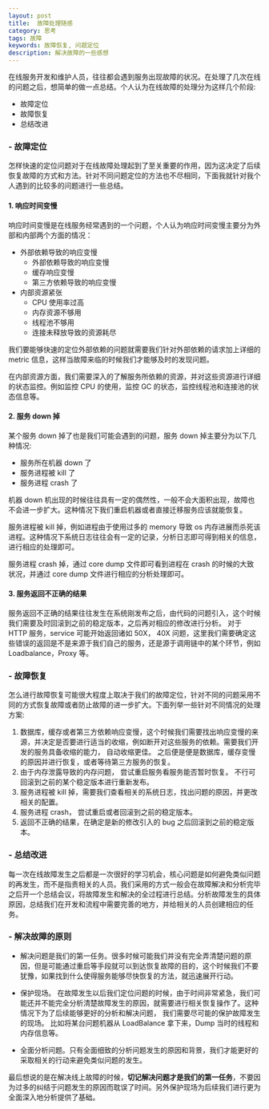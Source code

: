 ```yaml
---
layout: post
title:  故障处理随感
category: 思考
tags: 故障
keywords: 故障恢复, 问题定位
description: 解决故障的一些感想
---
```


在线服务开发和维护人员，往往都会遇到服务出现故障的状况。在处理了几次在线的问题之后，想简单的做一点总结。个人认为在线故障的处理分为这样几个阶段: 

* 故障定位
* 故障恢复
* 总结改进

### - 故障定位

怎样快速的定位问题对于在线故障处理起到了至关重要的作用，因为这决定了后续恢复故障的方式和方法。针对不同问题定位的方法也不尽相同，下面我就针对我个人遇到的比较多的问题进行一些总结。
  
  
#### 1. 响应时间变慢
响应时间变慢是在线服务经常遇到的一个问题，个人认为响应时间变慢主要分为外部和内部两个方面的情况： 

* 外部依赖导致的响应变慢
	* 外部依赖导致的响应变慢
	* 缓存响应变慢
	* 第三方依赖导致的响应变慢
* 内部资源紧张
	* CPU 使用率过高
	* 内存资源不够用
	* 线程池不够用
	* 连接未释放导致的资源耗尽
	
我们要能够快速的定位外部依赖的问题就需要我们针对外部依赖的请求加上详细的 metric 信息，这样当故障来临的时候我们才能够及时的发现问题。 

在内部资源方面，我们需要深入的了解服务所依赖的资源，并对这些资源进行详细的状态监控。例如监控 CPU 的使用，监控 GC 的状态，监控线程池和连接池的状态信息等。 
  
  
#### 2. 服务 down 掉

某个服务 down 掉了也是我们可能会遇到的问题，服务 down 掉主要分为以下几种情况: 

* 服务所在机器 down 了
* 服务进程被 kill 了
* 服务进程 crash 了

机器 down 机出现的时候往往具有一定的偶然性，一般不会大面积出现，故障也不会进一步扩大。这种情况下我们重启机器或者直接迁移服务应该就能恢复。 

服务进程被 kill 掉，例如进程由于使用过多的 memory 导致 os 内存进展而杀死该进程。这种情况下系统日志往往会有一定的记录，分析日志即可得到相关的信息，进行相应的处理即可。 

服务进程 crash 掉，通过 core dump 文件即可看到进程在 crash 的时候的大致状况，并通过 core dump 文件进行相应的分析处理即可。 
  
  
#### 3. 服务返回不正确的结果
服务返回不正确的结果往往发生在系统刚发布之后，由代码的问题引入，这个时候我们需要及时回滚到之前的稳定版本，之后再对相应的修改进行分析。 对于 HTTP 服务，service 可能开始返回诸如 50X， 40X 问题，这里我们需要确定这些错误的返回是不是来源于我们自己的服务，还是源于调用链中的某个环节，例如 Loadbalance，Proxy 等。

### - 故障恢复

怎么进行故障恢复可能很大程度上取决于我们的故障定位，针对不同的问题采用不同的方式恢复故障或者防止故障的进一步扩大。下面列举一些针对不同情况的处理方案: 

1. 数据库，缓存或者第三方依赖响应变慢，这个时候我们需要找出响应变慢的来源，并决定是否要进行适当的收缩，例如断开对这些服务的依赖。需要我们开发的服务具备收缩的能力， 自动收缩更佳。 之后便是便是数据库，缓存变慢的原因并进行恢复，或者等待第三方服务的恢复。
2. 由于内存泄露导致的内存问题， 尝试重启服务看服务能否暂时恢复。 不行可回滚到之前的某个稳定版本进行重新发布。
3. 服务进程被 kill 掉，需要我们查看相关的系统日志，找出问题的原因，并更改相关的配置。
4. 服务进程 crash， 尝试重启或者回滚到之前的稳定版本。
5. 返回不正确的结果，在确定是新的修改引入的 bug 之后回滚到之前的稳定版本。  
  
  
### - 总结改进

每一次在线故障发生之后都是一次很好的学习机会，核心问题是如何避免类似问题的再发生，而不是指责相关的人员。我们采用的方式一般会在故障解决和分析完毕之后开一个总结会议，将故障发生和解决的全过程进行总结。分析故障发生的具体原因，总结我们在开发和流程中需要完善的地方，并给相关的人员创建相应的任务。
  
  

### - 解决故障的原则

* 解决问题是我们的第一任务。很多时候可能我们并没有完全弄清楚问题的原因，但是可能通过重启等手段就可以到达恢复故障的目的，这个时候我们不要犹豫，如果找到什么使得服务能够尽快恢复的方法，就迅速展开行动。

* 保护现场。 在故障发生以后我们定位问题的时候，由于时间非常紧急，我们可能还并不能完全分析清楚故障发生的原因，就需要进行相关恢复操作了。这种情况下为了后续能够更好的分析和解决问题， 我们需要尽可能的保护故障发生的现场。 比如将某台问题机器从 LoadBalance 拿下来，Dump 当时的线程和内存信息等。

* 全面分析问题。只有全面细致的分析问题发生的原因和背景，我们才能更好的采取相关的行动来避免类似问题的发生。

最后想说的是在解决线上故障的时候，**切记解决问题才是我们的第一任务**，不要因为过多的纠结于问题发生的原因而耽误了时间。另外保护现场为后续我们进行更为全面深入地分析提供了基础。 



	